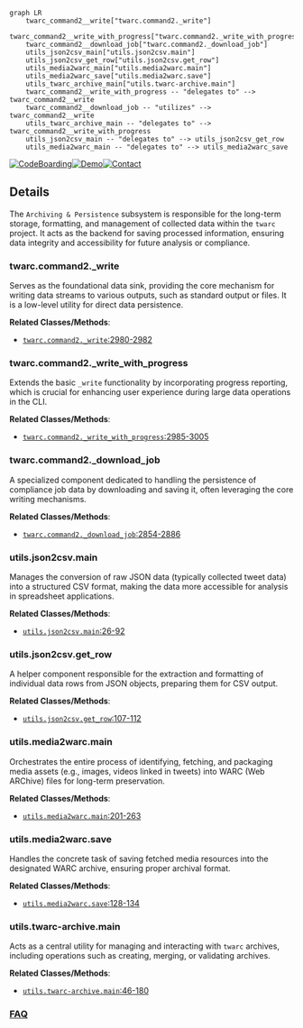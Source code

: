 ```mermaid
graph LR
    twarc_command2__write["twarc.command2._write"]
    twarc_command2__write_with_progress["twarc.command2._write_with_progress"]
    twarc_command2__download_job["twarc.command2._download_job"]
    utils_json2csv_main["utils.json2csv.main"]
    utils_json2csv_get_row["utils.json2csv.get_row"]
    utils_media2warc_main["utils.media2warc.main"]
    utils_media2warc_save["utils.media2warc.save"]
    utils_twarc_archive_main["utils.twarc-archive.main"]
    twarc_command2__write_with_progress -- "delegates to" --> twarc_command2__write
    twarc_command2__download_job -- "utilizes" --> twarc_command2__write
    utils_twarc_archive_main -- "delegates to" --> twarc_command2__write_with_progress
    utils_json2csv_main -- "delegates to" --> utils_json2csv_get_row
    utils_media2warc_main -- "delegates to" --> utils_media2warc_save
```

[![CodeBoarding](https://img.shields.io/badge/Generated%20by-CodeBoarding-9cf?style=flat-square)](https://github.com/CodeBoarding/GeneratedOnBoardings)[![Demo](https://img.shields.io/badge/Try%20our-Demo-blue?style=flat-square)](https://www.codeboarding.org/demo)[![Contact](https://img.shields.io/badge/Contact%20us%20-%20contact@codeboarding.org-lightgrey?style=flat-square)](mailto:contact@codeboarding.org)

## Details

The `Archiving & Persistence` subsystem is responsible for the long-term storage, formatting, and management of collected data within the `twarc` project. It acts as the backend for saving processed information, ensuring data integrity and accessibility for future analysis or compliance.

### twarc.command2._write
Serves as the foundational data sink, providing the core mechanism for writing data streams to various outputs, such as standard output or files. It is a low-level utility for direct data persistence.


**Related Classes/Methods**:

- <a href="https://github.com/DocNow/twarc/blob/main/twarc/command2.py#L2980-L2982" target="_blank" rel="noopener noreferrer">`twarc.command2._write`:2980-2982</a>


### twarc.command2._write_with_progress
Extends the basic `_write` functionality by incorporating progress reporting, which is crucial for enhancing user experience during large data operations in the CLI.


**Related Classes/Methods**:

- <a href="https://github.com/DocNow/twarc/blob/main/twarc/command2.py#L2985-L3005" target="_blank" rel="noopener noreferrer">`twarc.command2._write_with_progress`:2985-3005</a>


### twarc.command2._download_job
A specialized component dedicated to handling the persistence of compliance job data by downloading and saving it, often leveraging the core writing mechanisms.


**Related Classes/Methods**:

- <a href="https://github.com/DocNow/twarc/blob/main/twarc/command2.py#L2854-L2886" target="_blank" rel="noopener noreferrer">`twarc.command2._download_job`:2854-2886</a>


### utils.json2csv.main
Manages the conversion of raw JSON data (typically collected tweet data) into a structured CSV format, making the data more accessible for analysis in spreadsheet applications.


**Related Classes/Methods**:

- <a href="https://github.com/DocNow/twarc/blob/main/utils/json2csv.py#L26-L92" target="_blank" rel="noopener noreferrer">`utils.json2csv.main`:26-92</a>


### utils.json2csv.get_row
A helper component responsible for the extraction and formatting of individual data rows from JSON objects, preparing them for CSV output.


**Related Classes/Methods**:

- <a href="https://github.com/DocNow/twarc/blob/main/utils/json2csv.py#L107-L112" target="_blank" rel="noopener noreferrer">`utils.json2csv.get_row`:107-112</a>


### utils.media2warc.main
Orchestrates the entire process of identifying, fetching, and packaging media assets (e.g., images, videos linked in tweets) into WARC (Web ARChive) files for long-term preservation.


**Related Classes/Methods**:

- <a href="https://github.com/DocNow/twarc/blob/main/utils/media2warc.py#L201-L263" target="_blank" rel="noopener noreferrer">`utils.media2warc.main`:201-263</a>


### utils.media2warc.save
Handles the concrete task of saving fetched media resources into the designated WARC archive, ensuring proper archival format.


**Related Classes/Methods**:

- <a href="https://github.com/DocNow/twarc/blob/main/utils/media2warc.py#L128-L134" target="_blank" rel="noopener noreferrer">`utils.media2warc.save`:128-134</a>


### utils.twarc-archive.main
Acts as a central utility for managing and interacting with `twarc` archives, including operations such as creating, merging, or validating archives.


**Related Classes/Methods**:

- <a href="https://github.com/DocNow/twarc/blob/main/utils/twarc-archive.py#L46-L180" target="_blank" rel="noopener noreferrer">`utils.twarc-archive.main`:46-180</a>




### [FAQ](https://github.com/CodeBoarding/GeneratedOnBoardings/tree/main?tab=readme-ov-file#faq)